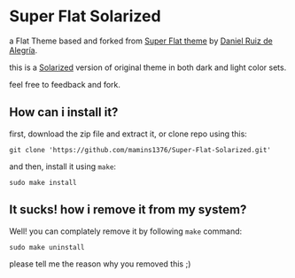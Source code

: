# Super Flat Solarized #

a Flat Theme based and forked from [Super Flat theme][super-flat-repo] by [Daniel Ruiz de Alegría][daniel].

this is a [Solarized][solarized] version of original theme in both dark and light color sets.

feel free to feedback and fork.

[super-flat-repo]: https://github.com/daniruiz/Super-Flat-Remix-GNOME-theme
[daniel]: https://github.com/daniruiz
[solarized]: http://ethanschoonover.com/solarized

## How can i install it? ##
first, download the zip file and extract it, or clone repo using this:
```
git clone 'https://github.com/mamins1376/Super-Flat-Solarized.git'
```
and then, install it using `make`:
```
sudo make install
```

## It sucks! how i remove it from my system? ##
Well! you can complately remove it  by following `make` command:
```
sudo make uninstall
```
please tell me the reason why you removed this ;)
